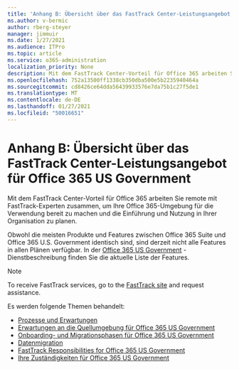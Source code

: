 ```yaml
---
title: 'Anhang B: Übersicht über das FastTrack Center-Leistungsangebot für Office 365 US Government'
ms.author: v-bermic
author: rberg-steyer
manager: jimmuir
ms.date: 1/27/2021
ms.audience: ITPro
ms.topic: article
ms.service: o365-administration
localization_priority: None
description: Mit dem FastTrack Center-Vorteil für Office 365 arbeiten Sie remote mit FastTrack-Experten zusammen, um Ihre Office 365-Umgebung für die Verwendung bereit zu machen und die Einführung und Nutzung in Ihrer Organisation zu planen.
ms.openlocfilehash: 752a13500ff1338cb350dba500e5b2235940464a
ms.sourcegitcommit: cd8426ce64dda56439933576e7da75b1c27f5de1
ms.translationtype: MT
ms.contentlocale: de-DE
ms.lasthandoff: 01/27/2021
ms.locfileid: "50016651"
---
```

# <a name="appendix-b---fasttrack-center-benefit-overview-for-office-365-us-government"></a>Anhang B: Übersicht über das FastTrack Center-Leistungsangebot für Office 365 US Government

Mit dem FastTrack Center-Vorteil für Office 365 arbeiten Sie remote mit FastTrack-Experten zusammen, um Ihre Office 365-Umgebung für die Verwendung bereit zu machen und die Einführung und Nutzung in Ihrer Organisation zu planen. 
  
Obwohl die meisten Produkte und Features zwischen Office 365 Suite und Office 365 U.S. Government identisch sind, sind derzeit nicht alle Features in allen Plänen verfügbar. In der [Office 365 US Government](https://aka.ms/aboutgovcloud) -Dienstbeschreibung finden Sie die aktuelle Liste der Features.

> [!NOTE]
> To receive FastTrack services, go to the [FastTrack site](https://go.microsoft.com/fwlink/?linkid=780698) and request assistance.  

Es werden folgende Themen behandelt:
- [Prozesse und Erwartungen](process-and-expectations.md) 
- [Erwartungen an die Quellumgebung für Office 365 US Government](US-Gov-appendix-source-environment-expectations.md)   
- [Onboarding- und Migrationsphasen für Office 365 US Government](US-Gov-appendix-onboarding-and-migration.md)
- [Datenmigration](data-migration.md)    
- [FastTrack Responsibilities for Office 365 US Government](US-Gov-appendix-fasttrack-responsibilities.md)   
- [Ihre Zuständigkeiten für Office 365 US Government](US-Gov-appendix-your-responsibilities.md)    

